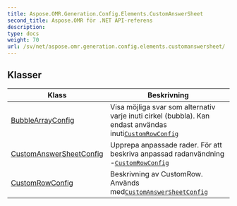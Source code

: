 ```yaml
---
title: Aspose.OMR.Generation.Config.Elements.CustomAnswerSheet
second_title: Aspose.OMR för .NET API-referens
description: 
type: docs
weight: 70
url: /sv/net/aspose.omr.generation.config.elements.customanswersheet/
---
```



## Klasser

| Klass | Beskrivning |
| --- | --- |
| [BubbleArrayConfig](./bubblearrayconfig/) | Visa möjliga svar som alternativ varje inuti cirkel (bubbla). Kan endast användas inuti[`CustomRowConfig`](../aspose.omr.generation.config.elements.customanswersheet/customrowconfig/) |
| [CustomAnswerSheetConfig](./customanswersheetconfig/) | Upprepa anpassade rader. För att beskriva anpassad radanvändning -[`CustomRowConfig`](../aspose.omr.generation.config.elements.customanswersheet/customrowconfig/) |
| [CustomRowConfig](./customrowconfig/) | Beskrivning av CustomRow. Används med[`CustomAnswerSheetConfig`](../aspose.omr.generation.config.elements.customanswersheet/customanswersheetconfig/) |


